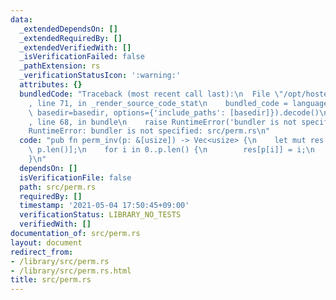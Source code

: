 ```yaml
---
data:
  _extendedDependsOn: []
  _extendedRequiredBy: []
  _extendedVerifiedWith: []
  _isVerificationFailed: false
  _pathExtension: rs
  _verificationStatusIcon: ':warning:'
  attributes: {}
  bundledCode: "Traceback (most recent call last):\n  File \"/opt/hostedtoolcache/Python/3.9.4/x64/lib/python3.9/site-packages/onlinejudge_verify/documentation/build.py\"\
    , line 71, in _render_source_code_stat\n    bundled_code = language.bundle(stat.path,\
    \ basedir=basedir, options={'include_paths': [basedir]}).decode()\n  File \"/opt/hostedtoolcache/Python/3.9.4/x64/lib/python3.9/site-packages/onlinejudge_verify/languages/user_defined.py\"\
    , line 68, in bundle\n    raise RuntimeError('bundler is not specified: {}'.format(path.as_posix()))\n\
    RuntimeError: bundler is not specified: src/perm.rs\n"
  code: "pub fn perm_inv(p: &[usize]) -> Vec<usize> {\n    let mut res = vec![!0;\
    \ p.len()];\n    for i in 0..p.len() {\n        res[p[i]] = i;\n    }\n    res\n\
    }\n"
  dependsOn: []
  isVerificationFile: false
  path: src/perm.rs
  requiredBy: []
  timestamp: '2021-05-04 17:50:45+09:00'
  verificationStatus: LIBRARY_NO_TESTS
  verifiedWith: []
documentation_of: src/perm.rs
layout: document
redirect_from:
- /library/src/perm.rs
- /library/src/perm.rs.html
title: src/perm.rs
---
```

